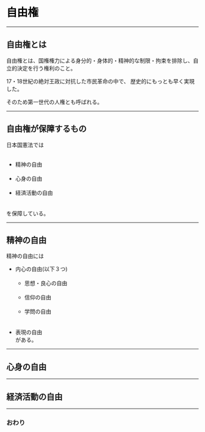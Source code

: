# <span style="color: Black; ">自由権</span>

---
## 自由権とは

自由権とは、国権権力による身分的・身体的・精神的な制限・拘束を排除し、自立的決定を行う権利のこと。

17・18世紀の絶対王政に対抗した市民革命の中で、 歴史的にもっとも早く実現した。

そのため第一世代の人権とも呼ばれる。

---
## 自由権が保障するもの

日本国憲法では  
   <ul>
   <li>精神の自由</li>
   <li>心身の自由</li>
   <li>経済活動の自由</li>　
   </ul>  
   を保障している。
   
---
## 精神の自由

精神の自由には 
- 内心の自由(以下３つ)
    <ul>
    <li>思想・良心の自由</li>
    <li>信仰の自由</li>
    <li>学問の自由</li>  
    </ul>
- 表現の自由  
がある。

---
## 心身の自由





---
## 経済活動の自由







---
### おわり
